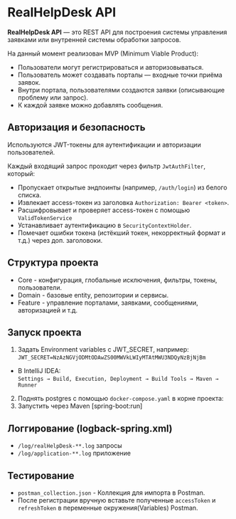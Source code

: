 # RealHelpDesk API

**RealHelpDesk API** — это REST API для построения системы управления заявками или внутренней системы обработки запросов.

На данный момент реализован MVP (Minimum Viable Product):
- Пользователи могут регистрироваться и авторизовываться.
- Пользователь может создавать порталы — входные точки приёма заявок.
- Внутри портала, пользователями создаются заявки (описывающие проблему или запрос).
- К каждой заявке можно добавлять сообщения.

## Авторизация и безопасность

Используются JWT-токены для аутентификации и авторизации пользователей.

Каждый входящий запрос проходит через фильтр `JwtAuthFilter`, который:
- Пропускает открытые эндпоинты (например, `/auth/login`) из белого списка.
- Извлекает access-токен из заголовка `Authorization: Bearer <token>`.
- Расшифровывает и проверяет access-токен с помощью `ValidTokenService`
- Устанавливает аутентификацию в `SecurityContextHolder`.
- Помечает ошибки токена (истёкший токен, некорректный формат и т.д.) через доп. заголовоки.

## Структура проекта
- Core - конфигурация, глобальные исключения, фильтры, токены, пользователи.
- Domain - базовые entity, репозитории и сервисы.
- Feature - управление порталами, заявками, сообщениями, авторизацией и т.д.

## Запуск проекта
1. Задать Environment variables с JWT_SECRET, например:
`JWT_SECRET=NzAzNGVjODMtODAwZS00MWVkLWIyMTAtMWU3NDQyNzBjNjBm`
- В IntelliJ IDEA:  
`Settings → Build, Execution, Deployment → Build Tools → Maven → Runner`
2. Поднять postgres с помощью `docker-compose.yaml` в корне проекта:
3. Запустить через Maven [spring-boot:run]

## Логгирование (logback-spring.xml)
- `/log/realHelpDesk-**.log` запросы
- `/log/application-**.log` приложение

## Тестирование
- `postman_collection.json` - Коллекция для импорта в Postman.
- После регистрации вручную вставьте полученные `accessToken` и `refreshToken` в переменные окружения(Variables) Postman.

